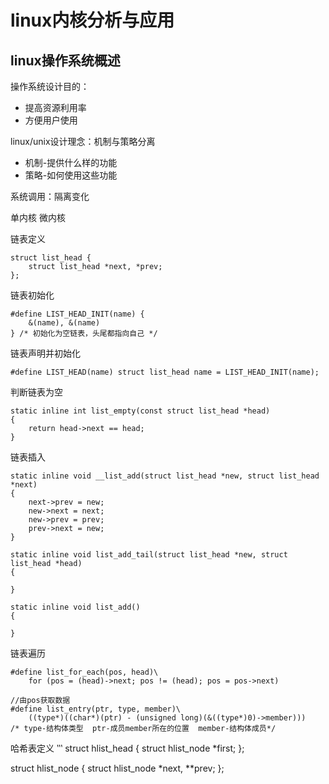 # linux内核分析与应用

## linux操作系统概述

操作系统设计目的：
+ 提高资源利用率
+ 方便用户使用
  
linux/unix设计理念：机制与策略分离
+ 机制-提供什么样的功能
+ 策略-如何使用这些功能
  
系统调用：隔离变化

单内核
微内核

链表定义
```
struct list_head {
    struct list_head *next, *prev;
};
```

链表初始化
```
#define LIST_HEAD_INIT(name) {
    &(name), &(name)
} /* 初始化为空链表，头尾都指向自己 */
```

链表声明并初始化
```
#define LIST_HEAD(name) struct list_head name = LIST_HEAD_INIT(name);
```

判断链表为空
```
static inline int list_empty(const struct list_head *head) 
{
    return head->next == head;
}
```

链表插入
```
static inline void __list_add(struct list_head *new, struct list_head *next)
{
    next->prev = new;
    new->next = next;
    new->prev = prev;
    prev->next = new;
}

static inline void list_add_tail(struct list_head *new, struct list_head *head)
{

}

static inline void list_add()
{

}
```

链表遍历
```
#define list_for_each(pos, head)\
    for (pos = (head)->next; pos != (head); pos = pos->next)

//由pos获取数据
#define list_entry(ptr, type, member)\
    ((type*)((char*)(ptr) - (unsigned long)(&((type*)0)->member)))
/* type-结构体类型  ptr-成员member所在的位置  member-结构体成员*/
```

哈希表定义
‵‵‵
struct hlist_head {
    struct hlist_node *first;
};

struct hlist_node {
    struct hlist_node *next, **prev;
};
```

